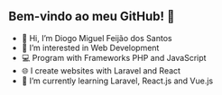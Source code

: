 <h2>Bem-vindo ao meu GitHub! 👋</h2>

- 👋 Hi, I’m Diogo Miguel Feijão dos Santos
- 👀 I’m interested in Web Development
- 💻 Program with Frameworks PHP and JavaScript
- 🌐 I create websites with Laravel and React
- 🌱 I’m currently learning Laravel, React.js and Vue.js

<!---
Diogomiguell/Diogomiguell is a ✨ special ✨ repository because its `README.md` (this file) appears on your GitHub profile.
You can click the Preview link to take a look at your changes.
--->
